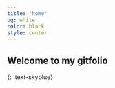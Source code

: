 ```yaml
---
title: "home"
bg: white
color: black
style: center
---
```

<span class="fa-stack subtlecircle" style="font-size:50px; background:rgba(0,100,200,0.07)">
  <i class="fa fa-circle fa-stack-2x text-white"></i>
  <i class="fa fa-cube fa-stack-1x text-skyblue"></i>
</span>

## Welcome to my gitfolio
{: .text-skyblue} 



<div class="list-group">

  <a class="list-group-item" href="https://blog.naver.com/9709193"><i class="fa fa-home fa-fw" style="font-size:32px" aria-hidden="true"></i></a>

  <a class="list-group-item" href="https://github.com/rbill109"><i class="fa fa-github fa-fw" style="font-size:32px" aria-hidden="true"></i></a>

  <a class="list-group-item" href="mailto:yumincho919@gmail.com"><i class="fa fa-paper-plane fa-fw" style="font-size:25px" aria-hidden="true"></i></a>
  

</div>












